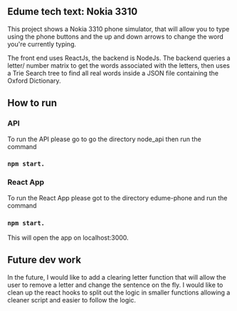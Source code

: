 
## Edume tech text: Nokia 3310
This project shows a Nokia 3310 phone simulator, that will allow you to type using the phone buttons and the up and down arrows to change the word you're currently typing.

The front end uses ReactJs, the backend is NodeJs. The backend queries a letter/ number matrix to get the words associated with the letters, then uses a Trie Search tree to find all real words inside a JSON file containing the Oxford Dictionary.

## How to run
### API
To run the API please go to go the directory node_api then run the command 
### `npm start.`

### React App
To run the React App please got to the directory edume-phone and run the command 
### `npm start.`
This will open the app on localhost:3000.

## Future dev work
In the future, I would like to add a clearing letter function that will allow the user to remove a letter and change the sentence on the fly. I would like to clean up the react hooks to split out the logic in smaller functions allowing a cleaner script and easier to follow the logic. 
